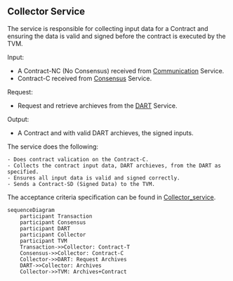 ## Collector Service

The service is responsible for collecting input data for a Contract and ensuring the data is valid and signed before the contract is executed by the TVM.

Input:
  - A Contract-NC (No Consensus) received from [Communication](/documents/architecture/Communication.md) Service.
  - Contract-C received from [Consensus](/documents/architecture/Consensus.md) Service.

Request:
  - Request and retrieve archieves from the [DART](/documents/architecture/DART.md) Service.

Output:
  - A Contract and with valid DART archieves, the signed inputs. 


 The service does the following:

    - Does contract valication on the Contract-C.
    - Collects the contract input data, DART archieves, from the DART as specified.
    - Ensures all input data is valid and signed correctly.
    - Sends a Contract-SD (Signed Data) to the TVM.

The acceptance criteria specification can be found in [Collector_service](/bdd/tagion/testbench/services/Collector_service.md).

```mermaid
sequenceDiagram
    participant Transaction
    participant Consensus
    participant DART 
    participant Collector
    participant TVM 
    Transaction->>Collector: Contract-T 
    Consensus->>Collector: Contract-C
    Collector->>DART: Request Archives
    DART->>Collector: Archives
    Collector->>TVM: Archives+Contract

```